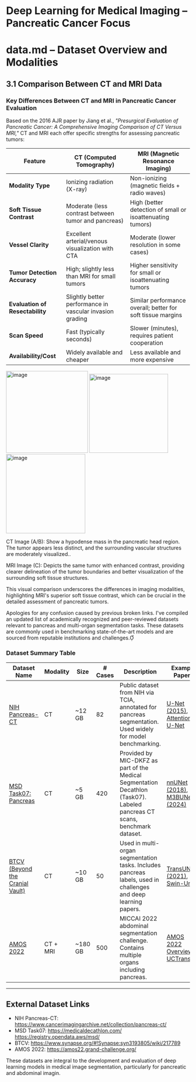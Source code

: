 
# Deep Learning for Medical Imaging – Pancreatic Cancer Focus




# data.md – Dataset Overview and Modalities


## 3.1 Comparison Between CT and MRI Data

### Key Differences Between CT and MRI in Pancreatic Cancer Evaluation

Based on the 2016 AJR paper by Jiang et al., *"Presurgical Evaluation of Pancreatic Cancer: A Comprehensive Imaging Comparison of CT Versus MRI,"* CT and MRI each offer specific strengths for assessing pancreatic tumors:

| Feature                      | CT (Computed Tomography)                                        | MRI (Magnetic Resonance Imaging)                             |
|-----------------------------|------------------------------------------------------------------|--------------------------------------------------------------|
| **Modality Type**           | Ionizing radiation (X-ray)                                     | Non-ionizing (magnetic fields + radio waves)                |
| **Soft Tissue Contrast**    | Moderate (less contrast between tumor and pancreas)            | High (better detection of small or isoattenuating tumors)   |
| **Vessel Clarity**          | Excellent arterial/venous visualization with CTA               | Moderate (lower resolution in some cases)                   |
| **Tumor Detection Accuracy**| High; slightly less than MRI for small tumors                  | Higher sensitivity for small or isoattenuating tumors        |
| **Evaluation of Resectability** | Slightly better performance in vascular invasion grading     | Similar performance overall; better for soft tissue margins |
| **Scan Speed**              | Fast (typically seconds)                                       | Slower (minutes), requires patient cooperation              |
| **Availability/Cost**       | Widely available and cheaper                                   | Less available and more expensive                           |

<img width="224" alt="image" src="https://github.com/user-attachments/assets/7004e2d0-d4d7-4693-afdf-775f0a5d81f0" />

<img width="216" alt="image" src="https://github.com/user-attachments/assets/f3fd3be7-431a-4305-9e7b-1637fd174aa5" />

<img width="217" alt="image" src="https://github.com/user-attachments/assets/ae5129f8-3910-41f4-a564-15a7dd28e2e0" />

CT Image (A/B): Show a hypodense mass in the pancreatic head region. The tumor appears less distinct, and the surrounding vascular structures are moderately visualized..

MRI Image (C): Depicts the same tumor with enhanced contrast, providing clearer delineation of the tumor boundaries and better visualization of the surrounding soft tissue structures.


This visual comparison underscores the differences in imaging modalities, highlighting MRI's superior soft tissue contrast, which can be crucial in the detailed assessment of pancreatic tumors.


Apologies for any confusion caused by previous broken links. I've compiled an updated list of academically recognized and peer-reviewed datasets relevant to pancreas and multi-organ segmentation tasks. These datasets are commonly used in benchmarking state-of-the-art models and are sourced from reputable institutions and challenges.



###  Dataset Summary Table

| Dataset Name | Modality | Size | # Cases | Description | Example Papers |
|--------------|----------|------|---------|-------------|----------------|
| [NIH Pancreas-CT](https://www.cancerimagingarchive.net/collection/pancreas-ct/) | CT | ~12 GB | 82 | Public dataset from NIH via TCIA, annotated for pancreas segmentation. Used widely for model benchmarking. | [U-Net (2015)](https://arxiv.org/abs/1505.04597), [Attention U-Net](https://paperswithcode.com/paper/attention-u-net-learning-where-to-look-for) |
| [MSD Task07: Pancreas](http://medicaldecathlon.com/) | CT | ~5 GB | 420 | Provided by MIC-DKFZ as part of the Medical Segmentation Decathlon (Task07). Labeled pancreas CT scans, benchmark dataset. | [nnUNet (2018)](https://arxiv.org/abs/1809.10486), [M3BUNet (2024)](https://arxiv.org/abs/2401.10419) |
| [BTCV (Beyond the Cranial Vault)](https://www.synapse.org/#!Synapse:syn3193805/wiki/217789) | CT | ~10 GB | 50 | Used in multi-organ segmentation tasks. Includes pancreas labels, used in challenges and deep learning papers. | [TransUNet (2021)](https://arxiv.org/abs/2102.04306), [Swin-Unet](https://arxiv.org/abs/2105.05537) |
| [AMOS 2022](https://amos22.grand-challenge.org/) | CT + MRI | ~180 GB | 500 | MICCAI 2022 abdominal segmentation challenge. Contains multiple organs including pancreas. | [AMOS 2022 Overview](https://amos22.grand-challenge.org/), [UCTransNet](https://paperswithcode.com/paper/uctransnet-rethinking-the-skip-connections-in) |

---


## External Dataset Links

- NIH Pancreas-CT: https://www.cancerimagingarchive.net/collection/pancreas-ct/
- MSD Task07: https://medicaldecathlon.com/      https://registry.opendata.aws/msd/
- BTCV: https://www.synapse.org/#!Synapse:syn3193805/wiki/217789
- AMOS 2022: https://amos22.grand-challenge.org/



These datasets are integral to the development and evaluation of deep learning models in medical image segmentation, particularly for pancreatic and abdominal imagin.

